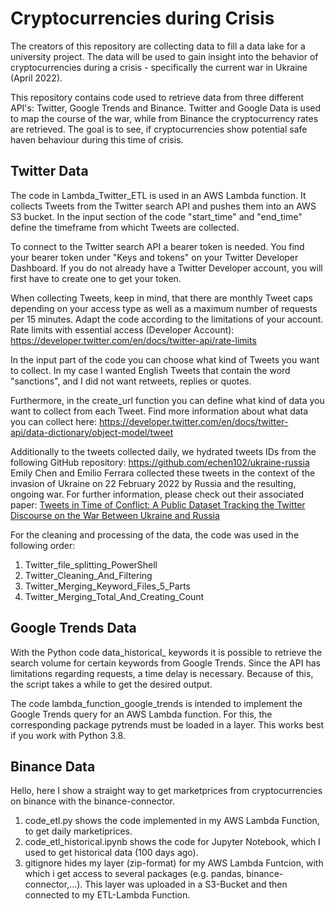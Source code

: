 # Cryptocurrencies during Crisis

The creators of this repository are collecting data to fill a data lake for a university project.
The data will be used to gain insight into the behavior of cryptocurrencies during a crisis - specifically the current war in Ukraine (April 2022).

This repository contains code used to retrieve data from three different API's: Twitter, Google Trends and Binance.
Twitter and Google Data is used to map the course of the war, while from Binance the cryptocurrency rates are retrieved.
The goal is to see, if cryptocurrencies show potential safe haven behaviour during this time of crisis.


## Twitter Data
The code in Lambda_Twitter_ETL is used in an AWS Lambda function.
It collects Tweets from the Twitter search API and pushes them into an AWS S3 bucket.
In the input section of the code "start_time" and "end_time" define the timeframe from whicht Tweets are collected.

To connect to the Twitter search API a bearer token is needed. You find your bearer token under "Keys and tokens"  on your Twitter Developer Dashboard. If you do not already have a Twitter Developer account, you will first have to create one to get your token. 

When collecting Tweets, keep in mind, that there are monthly Tweet caps depending on your access type as well as a maximum number of requests per 15 minutes. Adapt the code according to the limitations of your account.
Rate limits with essential access (Developer Account): https://developer.twitter.com/en/docs/twitter-api/rate-limits

In the input part of the code you can choose what kind of Tweets you want to collect. In my case I wanted English Tweets that contain the word "sanctions", and I did not want retweets, replies or quotes.

Furthermore, in the create_url function you can define what kind of data you want to collect from each Tweet. Find more information about what data you can collect here: https://developer.twitter.com/en/docs/twitter-api/data-dictionary/object-model/tweet

Additionally to the tweets collected daily, we hydrated tweets IDs from the following GitHub repository: https://github.com/echen102/ukraine-russia
Emily Chen and Emilio Ferrara collected these tweets in the context of the invasion of Ukraine on 22 February 2022 by Russia and the resulting, ongoing war. For further information, please check out their associated paper: [Tweets in Time of Conflict: A Public Dataset Tracking the Twitter Discourse on the War Between Ukraine and Russia](https://arxiv.org/abs/2203.07488)

For the cleaning and processing of the data, the code was used in the following order: 
1. Twitter_file_splitting_PowerShell
2. Twitter_Cleaning_And_Filtering
3. Twitter_Merging_Keyword_Files_5_Parts
4. Twitter_Merging_Total_And_Creating_Count


## Google Trends Data
With the Python code data_historical_ keywords it is possible to retrieve the search volume for certain keywords from Google Trends. Since the API has limitations regarding requests, a time delay is necessary. Because of this, the script takes a while to get the desired output.

The code lambda_function_google_trends is intended to implement the Google Trends query for an AWS Lambda function. For this, the corresponding package pytrends must be loaded in a layer. This works best if you work with Python 3.8.

## Binance Data
Hello, here I show a straight way to get marketprices from cryptocurrencies on binance with the binance-connector.

1. code_etl.py shows the code implemented in my AWS Lambda Function, to get daily marketiprices.
2. code_etl_historical.ipynb shows the code for Jupyter Notebook, which I used to get historical data (100 days ago).
3. gitignore hides my layer (zip-format) for my AWS Lambda Funtcion, with which i get access to several packages (e.g. pandas, binance-connector,...). This layer was uploaded in a S3-Bucket and then connected to my ETL-Lambda Function.

